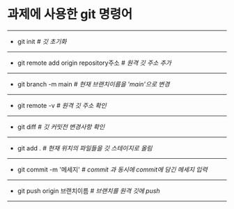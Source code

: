 # 과제에 사용한 git 명령어
---
* git init _\# 깃 초기화_ <br>
---
* git remote add origin repository주소 _\# 원격 깃 주소 추가_ <br>
---
* git branch -m main _\# 현재 브랜치이름을 'main'으로 변경_ <br>
---
* git remote -v _\# 원격 깃 주소 확인_ <br>
---
* git diff _\# 깃 커밋전 변경사항 확인_ <br>
---
* git add . _\# 현재 위치의 파일들을 깃 스테이지로 올림_ <br>
---
* git commit -m '메세지' _\# commit 과 동시에 commit에 담긴 메세지 입력_ <br>
---
* git push origin 브랜치이름 _\# 브랜치를 원격 깃에 push_ <br>
---